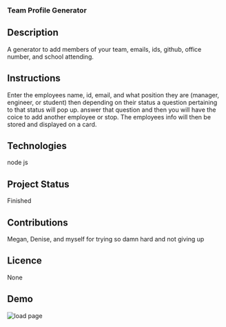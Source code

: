 ### Team Profile Generator

## Description
A generator to add members of your team, emails, ids, github, office number, and school attending.

## Instructions
Enter the employees name, id, email, and what position they are (manager, engineer, or student) then depending on their status a question pertaining to that status will pop up. answer that question and then you will have the coice to add another employee or stop. The employees info will then be stored and displayed on a card.

## Technologies
node js

## Project Status
Finished

## Contributions
Megan, Denise, and myself for trying so damn hard and not giving up

## Licence 
None

## Demo
![load page](./assests/teamGenerator.gif)
